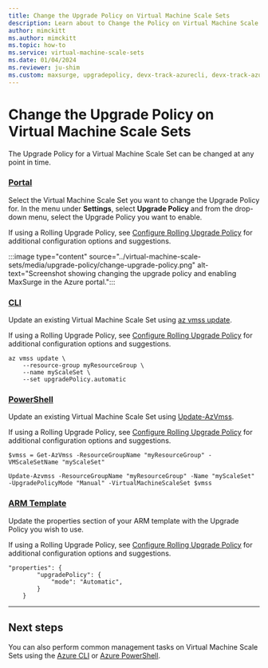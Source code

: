 ```yaml
---
title: Change the Upgrade Policy on Virtual Machine Scale Sets
description: Learn about to Change the Policy on Virtual Machine Scale Sets
author: mimckitt
ms.author: mimckitt
ms.topic: how-to
ms.service: virtual-machine-scale-sets
ms.date: 01/04/2024
ms.reviewer: ju-shim
ms.custom: maxsurge, upgradepolicy, devx-track-azurecli, devx-track-azurepowershell
---
```

# Change the Upgrade Policy on Virtual Machine Scale Sets


The Upgrade Policy for a Virtual Machine Scale Set can be changed at any point in time. 

### [Portal](#tab/portal2)

Select the Virtual Machine Scale Set you want to change the Upgrade Policy for. In the menu under **Settings**, select **Upgrade Policy** and from the drop-down menu, select the Upgrade Policy you want to enable. 

If using a Rolling Upgrade Policy, see [Configure Rolling Upgrade Policy](virtual-machine-scale-sets-configure-rolling-upgrades.md) for additional configuration options and suggestions.

:::image type="content" source="../virtual-machine-scale-sets/media/upgrade-policy/change-upgrade-policy.png" alt-text="Screenshot showing changing the upgrade policy and enabling MaxSurge in the Azure portal.":::


### [CLI](#tab/cli2)
Update an existing Virtual Machine Scale Set using [az vmss update](/cli/azure/vmss#az-vmss-update).

If using a Rolling Upgrade Policy, see [Configure Rolling Upgrade Policy](virtual-machine-scale-sets-configure-rolling-upgrades.md) for additional configuration options and suggestions.

```azurecli-interactive
az vmss update \
    --resource-group myResourceGroup \
    --name myScaleSet \
    --set upgradePolicy.automatic
```

### [PowerShell](#tab/powershell2)
Update an existing Virtual Machine Scale Set using [Update-AzVmss](/powershell/module/az.compute/update-azvmss). 

If using a Rolling Upgrade Policy, see [Configure Rolling Upgrade Policy](virtual-machine-scale-sets-configure-rolling-upgrades.md) for additional configuration options and suggestions.

```azurepowershell-interactive
$vmss = Get-AzVmss -ResourceGroupName "myResourceGroup" -VMScaleSetName "myScaleSet"

Update-Azvmss -ResourceGroupName "myResourceGroup" -Name "myScaleSet" -UpgradePolicyMode "Manual" -VirtualMachineScaleSet $vmss
```

### [ARM Template](#tab/template2)

Update the properties section of your ARM template with the Upgrade Policy you wish to use. 

If using a Rolling Upgrade Policy, see [Configure Rolling Upgrade Policy](virtual-machine-scale-sets-configure-rolling-upgrades.md) for additional configuration options and suggestions.


```ARM
"properties": {
        "upgradePolicy": {
            "mode": "Automatic",
        }
    }
```
---


## Next steps
You can also perform common management tasks on Virtual Machine Scale Sets using the [Azure CLI](virtual-machine-scale-sets-manage-cli.md) or [Azure PowerShell](virtual-machine-scale-sets-manage-powershell.md).
